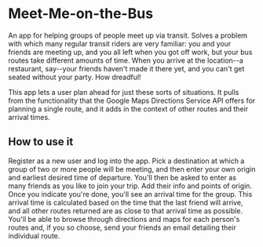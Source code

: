 # Meet-Me-on-the-Bus
An app for helping groups of people meet up via transit. Solves a problem with which many regular transit riders are very familiar: you and your friends are meeting up, and you all left when you got off work, but your bus routes take different amounts of time. When you arrive at the location--a restaurant, say--your friends haven't made it there yet, and you can't get seated without your party. How dreadful!

This app lets a user plan ahead for just these sorts of situations. It pulls from the functionality that the Google Maps Directions Service API offers for planning a single route, and it adds in the context of other routes and their arrival times. 

## How to use it
Register as a new user and log into the app. Pick a destination at which a group of two or more people will be meeting, and then enter your own origin and earliest desired time of departure. You'll then be asked to enter as many friends as you like to join your trip. Add their info and points of origin. Once you indicate you're done, you'll see an arrival time for the group. This arrival time is calculated based on the time that the last friend will arrive, and all other routes returned are as close to that arrival time as possible. You'll be able to browse through directions and maps for each person's routes and, if you so choose, send your friends an email detailing their individual route.
